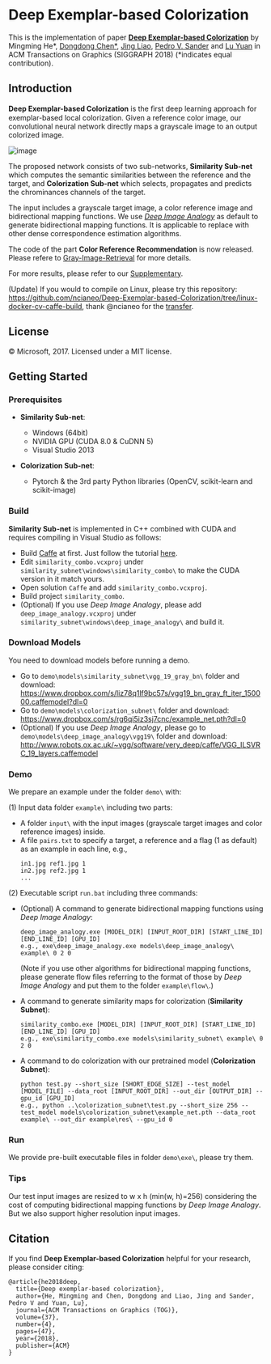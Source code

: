 # Deep Exemplar-based Colorization

This is the implementation of paper [**Deep Exemplar-based Colorization**](https://arxiv.org/abs/1807.06587) by Mingming He*, [Dongdong Chen*](http://www.dongdongchen.bid/),
[Jing Liao](https://liaojing.github.io/html/index.html), [Pedro V. Sander](http://www.cse.ust.hk/~psander/) and 
[Lu Yuan](http://www.lyuan.org/) in ACM Transactions on Graphics (SIGGRAPH 2018) (*indicates equal contribution).


## Introduction

**Deep Exemplar-based Colorization** is the ﬁrst deep learning approach for exemplar-based local colorization. 
Given a reference color image, our convolutional neural network directly maps a grayscale image to an output colorized image.

![image](https://github.com/msracver/Deep-Exemplar-based-Colorization/blob/master/demo/data/representative.jpg)

The proposed network consists of two sub-networks, **Similarity Sub-net** which computes the semantic similarities between 
the reference and the target, and **Colorization Sub-net** which selects, propagates and predicts the chrominances channels of the target.

The input includes a grayscale target image, a color reference image and bidirectional mapping functions. We use [*Deep Image Analogy*](https://github.com/msracver/Deep-Image-Analogy) as default to generate bidirectional mapping functions. It is applicable to replace with other dense correspondence estimation algorithms.

The code of the part **Color Reference Recommendation** is now released. Please refere to [Gray-Image-Retrieval](https://github.com/hmmlillian/Gray-Image-Retrieval) for more details.

For more results, please refer to our [Supplementary](http://www.dongdongchen.bid/supp/deep_exam_colorization/index.html).

(Update) If you would to compile on Linux, please try this repository: https://github.com/ncianeo/Deep-Exemplar-based-Colorization/tree/linux-docker-cv-caffe-build, thank @ncianeo for the [transfer](https://github.com/msracver/Deep-Exemplar-based-Colorization/issues/8).


## License

© Microsoft, 2017. Licensed under a MIT license.


## Getting Started

### Prerequisites
- **Similarity Sub-net**: 
  - Windows (64bit)
  - NVIDIA GPU (CUDA 8.0 & CuDNN 5)
  - Visual Studio 2013

- **Colorization Sub-net**:
  - Pytorch & the 3rd party Python libraries (OpenCV, scikit-learn and scikit-image)

### Build
**Similarity Sub-net** is implemented in C++ combined with CUDA and requires compiling in Visual Studio as follows:
- Build [Caffe](http://caffe.berkeleyvision.org/) at first. Just follow the tutorial [here](https://github.com/Microsoft/caffe).
- Edit ```similarity_combo.vcxproj``` under ```similarity_subnet\windows\similarity_combo\``` to make the CUDA version in it match yours.
- Open solution ```Caffe``` and add ```similarity_combo.vcxproj```.
- Build project ```similarity_combo```.
- (Optional) If you use *Deep Image Analogy*, please add ```deep_image_analogy.vcxproj``` under ```similarity_subnet\windows\deep_image_analogy\``` and build it.

### Download Models
You need to download models before running a demo.
- Go to ```demo\models\similarity_subnet\vgg_19_gray_bn\``` folder and download:  
  https://www.dropbox.com/s/liz78q1lf9bc57s/vgg19_bn_gray_ft_iter_150000.caffemodel?dl=0
- Go to ```demo\models\colorization_subnet\``` folder and download: 
  https://www.dropbox.com/s/rg6qi5iz3sj7cnc/example_net.pth?dl=0
- (Optional) If you use *Deep Image Analogy*, please go to ```demo\models\deep_image_analogy\vgg19\``` folder and download:  
  http://www.robots.ox.ac.uk/~vgg/software/very_deep/caffe/VGG_ILSVRC_19_layers.caffemodel

### Demo
We prepare an example under the folder ```demo\``` with:

(1) Input data folder ```example\``` including two parts:
- A folder ```input\``` with the input images (grayscale target images and color reference images) inside.
- A file ```pairs.txt``` to specify a target, a reference and a flag (1 as default) as an example in each line, e.g., 
  ```
  in1.jpg ref1.jpg 1
  in2.jpg ref2.jpg 1
  ...
  ```

(2) Executable script ```run.bat``` including three commands:
- (Optional) A command to generate bidirectional mapping functions using *Deep Image Analogy*:
  ```
  deep_image_analogy.exe [MODEL_DIR] [INPUT_ROOT_DIR] [START_LINE_ID] [END_LINE_ID] [GPU_ID]
  e.g., exe\deep_image_analogy.exe models\deep_image_analogy\ example\ 0 2 0
  ```  
  (Note if you use other algorithms for bidirectional mapping functions, please generate flow files referring to the format of those by *Deep Image Analogy* and put them to the folder ```example\flow\```.)

- A command to generate similarity maps for colorization (**Similarity Subnet**):
  ```
  similarity_combo.exe [MODEL_DIR] [INPUT_ROOT_DIR] [START_LINE_ID] [END_LINE_ID] [GPU_ID]
  e.g., exe\similarity_combo.exe models\similarity_subnet\ example\ 0 2 0
  ```

- A command to do colorization with our pretrained model (**Colorization Subnet**):
  ```
  python test.py --short_size [SHORT_EDGE_SIZE] --test_model [MODEL_FILE] --data_root [INPUT_ROOT_DIR] --out_dir [OUTPUT_DIR] --gpu_id [GPU_ID]
  e.g., python ..\colorization_subnet\test.py --short_size 256 --test_model models\colorization_subnet\example_net.pth --data_root example\ --out_dir example\res\ --gpu_id 0
  ```

### Run
We provide pre-built executable files in folder ```demo\exe\```, please try them.

### Tips
Our test input images are resized to w x h (min(w, h)=256) considering the cost of computing bidirectional mapping functions by *Deep Image Analogy*. But we also support higher resolution input images.


## Citation
If you find **Deep Exemplar-based Colorization** helpful for your research, please consider citing:
```
@article{he2018deep,
  title={Deep exemplar-based colorization},
  author={He, Mingming and Chen, Dongdong and Liao, Jing and Sander, Pedro V and Yuan, Lu},
  journal={ACM Transactions on Graphics (TOG)},
  volume={37},
  number={4},
  pages={47},
  year={2018},
  publisher={ACM}
}
```
